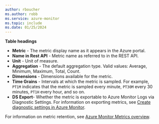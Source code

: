 ```yaml
---
author: rboucher
ms.author: robb
ms.service: azure-monitor
ms.topic: include
ms.date: 01/25/2024
---
```


**Table headings**
  
- **Metric** - The metric display name as it appears in the Azure portal.
- **Name in Rest API** - Metric name as referred to in the REST API.
- **Unit** - Unit of measure.
- **Aggregation** - The default aggregation type. Valid values: Average, Minimum, Maximum, Total, Count.
- **Dimensions** - Dimensions available for the metric.
- **Time Grains** - Intervals at which the metric is sampled. For example, `PT1M` indicates that the metric is sampled every minute, `PT30M` every 30 minutes, `PT1H` every hour, and so on.
- **DS Export**- Whether the metric is exportable to Azure Monitor Logs via Diagnostic Settings. For information on exporting metrics, see [Create diagnostic settings in Azure Monitor](/azure/azure-monitor/essentials/create-diagnostic-settings?tabs=portal).

For information on metric retention, see [Azure Monitor Metrics overview](/azure/azure-monitor/essentials/data-platform-metrics#retention-of-metrics).


